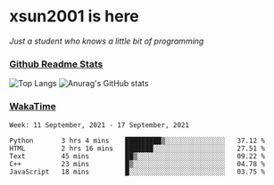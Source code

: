 # xsun2001 is here

*Just a student who knows a little bit of programming*

### [Github Readme Stats](https://github.com/anuraghazra/github-readme-stats)

![Top Langs](https://github-readme-stats.vercel.app/api/top-langs/?username=xsun2001&layout=compact&theme=radical) ![Anurag's GitHub stats](https://github-readme-stats.vercel.app/api?username=xsun2001&show_icons=true&theme=radical)

### [WakaTime](https://wakatime.com)

<!--START_SECTION:waka-->
```text
Week: 11 September, 2021 - 17 September, 2021

Python       3 hrs 4 mins    █████████▒░░░░░░░░░░░░░░░   37.12 % 
HTML         2 hrs 16 mins   ███████░░░░░░░░░░░░░░░░░░   27.51 % 
Text         45 mins         ██▒░░░░░░░░░░░░░░░░░░░░░░   09.22 % 
C++          23 mins         █▒░░░░░░░░░░░░░░░░░░░░░░░   04.78 % 
JavaScript   18 mins         █░░░░░░░░░░░░░░░░░░░░░░░░   03.75 % 
```
<!--END_SECTION:waka-->
